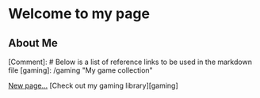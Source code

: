 # Welcome to my page

## About Me

[Comment]: # Below is a list of reference links to be used in the markdown file
[gaming]: /gaming "My game collection"


[New page...](./newPage "Here is a new page you go to")
[Check out my gaming library][gaming]


